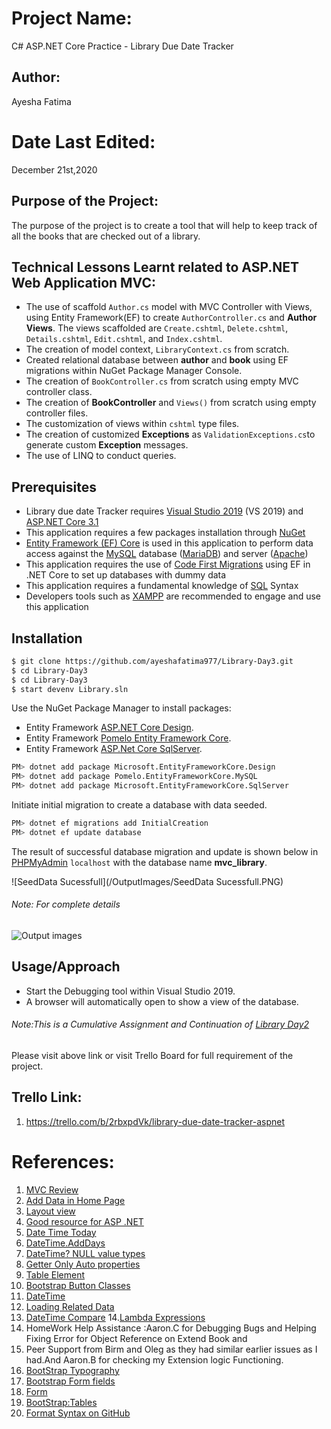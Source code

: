 # Project Name:

C# ASP.NET Core Practice - Library Due Date Tracker

## Author:

Ayesha Fatima

# Date Last Edited:

December 21st,2020

## Purpose of the Project:

The purpose of the project is to create a tool that will help to keep track of all the books that are checked out of a library.

## Technical Lessons Learnt related to ASP.NET Web Application MVC:

- The use of scaffold `Author.cs` model with MVC Controller with Views, using Entity Framework(EF) to create `AuthorController.cs` and **Author Views**. The views scaffolded are `Create.cshtml`, `Delete.cshtml`, `Details.cshtml`, `Edit.cshtml`, and `Index.cshtml`.
- The creation of model context, `LibraryContext.cs` from scratch.
- Created relational database between **author** and **book** using EF migrations within NuGet Package Manager Console.
- The creation of `BookController.cs` from scratch using empty MVC controller class.
- The creation of **BookController** and `Views()` from scratch using empty controller files.
- The customization of views within `cshtml` type files.
- The creation of customized **Exceptions** as `ValidationExceptions.cs`to generate custom **Exception** messages.
- The use of LINQ to conduct queries.

## Prerequisites

- Library due date Tracker requires [Visual Studio 2019](https://visualstudio.microsoft.com/downloads/) (VS 2019) and [ASP.NET Core 3.1](https://docs.microsoft.com/en-us/aspnet/core/introduction-to-aspnet-core?view=aspnetcore-3.1)
- This application requires a few packages installation through [NuGet](https://docs.microsoft.com/en-us/nuget/what-is-nuget)
- [Entity Framework (EF) Core](https://docs.microsoft.com/en-us/ef/core/) is used in this application to perform data access against the [MySQL](https://dev.mysql.com/doc/refman/5.7/en/) database ([MariaDB](https://mariadb.org/)) and server ([Apache](https://httpd.apache.org/))
- This application requires the use of [Code First Migrations](https://docs.microsoft.com/en-us/ef/core/managing-schemas/migrations/?tabs=dotnet-core-cli) using EF in .NET Core to set up databases with dummy data
- This application requires a fundamental knowledge of [SQL](https://dev.mysql.com/doc/refman/5.7/en/) Syntax
- Developers tools such as [XAMPP](https://www.apachefriends.org/index.html) are recommended to engage and use this application

## Installation

```bash
$ git clone https://github.com/ayeshafatima977/Library-Day3.git
$ cd Library-Day3
$ cd Library-Day3
$ start devenv Library.sln
```

Use the NuGet Package Manager to install packages:

- Entity Framework [ASP.NET Core Design](https://docs.microsoft.com/en-us/ef/core/get-started/?tabs=netcore-cli).
- Entity Framework [Pomelo Entity Framework Core](https://github.com/PomeloFoundation/Pomelo.EntityFrameworkCore.MySql).
- Entity Framework [ASP.Net Core SqlServer](https://docs.microsoft.com/en-us/ef/core/).

```bash
PM> dotnet add package Microsoft.EntityFrameworkCore.Design
PM> dotnet add package Pomelo.EntityFrameworkCore.MySQL
PM> dotnet add package Microsoft.EntityFrameworkCore.SqlServer
```

Initiate initial migration to create a database with data seeded.

```bash
PM> dotnet ef migrations add InitialCreation
PM> dotnet ef update database
```

The result of successful database migration and update is shown below in [PHPMyAdmin](https://www.phpmyadmin.net/) `localhost` with the database name **mvc_library**.

![SeedData Sucessfull](/OutputImages/SeedData Sucessfull.PNG)

###### Note: For complete details

![Output images](Library-Day3/OutputImages/)

## Usage/Approach

- Start the Debugging tool within Visual Studio 2019.
- A browser will automatically open to show a view of the database.

###### Note:This is a Cumulative Assignment and Continuation of [Library Day2](https://github.com/ayeshafatima977/Library-Day-2.git)

Please visit above link or visit Trello Board for full requirement of the project.

## Trello Link:

1. https://trello.com/b/2rbxpdVk/library-due-date-tracker-aspnet

# References:

1. [MVC Review](https://github.com/TECHCareers-by-Manpower/4.2-MVC)
2. [Add Data in Home Page](https://www.learnrazorpages.com/razor-pages/tutorial/bakery/working-with-data)
3. [Layout view](https://docs.microsoft.com/en-us/aspnet/core/mvc/views/layout?view=aspnetcore-3.1)
4. [Good resource for ASP .NET](https://www.tutorialsteacher.com/mvc/action-method-in-mvc)
5. [Date Time Today](https://docs.microsoft.com/en-us/dotnet/api/system.datetime.today?view=netcore-3.1)
6. [DateTime.AddDays](https://docs.microsoft.com/en-us/dotnet/api/system.datetime.adddays?view=netcore-3.1)
7. [DateTime? NULL value types](https://docs.microsoft.com/en-us/dotnet/csharp/language-reference/builtin-types/nullable-value-types)
8. [Getter Only Auto properties](https://www.c-sharpcorner.com/UploadFile/a20beb/getter-only-auto-properties-in-C-Sharp-6-0/)
9. [Table Element](https://developer.mozilla.org/en-US/docs/Web/HTML/Element/table)
10. [Bootstrap Button Classes](https://www.w3schools.com/bootstrap/bootstrap_buttons.asp)
11. [DateTime](https://www.w3resource.com/csharp-exercises/datetime/csharp-datetime-exercise-17.php)
12. [Loading Related Data](https://docs.microsoft.com/en-us/ef/core/querying/related-data/)
13. [DateTime Compare](https://docs.microsoft.com/en-us/dotnet/csharp/language-reference/operators/lambda-expressions) 14.[Lambda Expressions](https://docs.microsoft.com/en-us/dotnet/csharp/language-reference/operators/lambda-expressions)
14. HomeWork Help Assistance :Aaron.C for Debugging Bugs and Helping Fixing Error for Object Reference on Extend Book and
15. Peer Support from Birm and Oleg as they had similar earlier issues as I had.And Aaron.B for checking my Extension logic Functioning.
16. [BootStrap Typography](https://getbootstrap.com/docs/4.0/content/typography/#description-list-alignment)
17. [Bootstrap Form fields](https://getbootstrap.com/docs/4.0/components/list-group/)
18. [Form](https://www.codeply.com/go/bp/)
19. [BootStrap:Tables](https://www.w3schools.com/bootstrap/bootstrap_tables.asp)
20. [Format Syntax on GitHub](https://docs.github.com/en/free-pro-team@latest/github/writing-on-github/basic-writing-and-formatting-syntax#lists)
